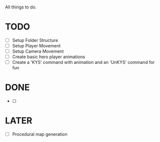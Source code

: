 All things to do.

# TODO
- [ ] Setup Folder Structure
- [ ] Setup Player Movement
- [ ] Setup Camera Movement
- [ ] Create basic hero player animations
- [ ] Create a 'KYS' command with animation and an 'UnKYS' command for fun

# DONE
- [ ] 

# LATER
- [ ] Procedural map generation